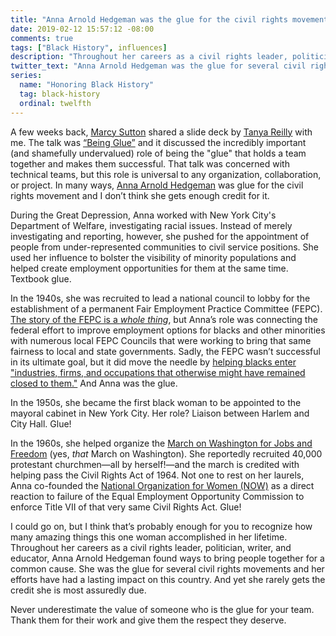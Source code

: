 ```yaml
---
title: "Anna Arnold Hedgeman was the glue for the civil rights movement"
date: 2019-02-12 15:57:12 -08:00
comments: true
tags: ["Black History", influences]
description: "Throughout her careers as a civil rights leader, politician, writer, and educator, Anna Arnold Hedgeman found ways to bring people together for a common cause."
twitter_text: "Anna Arnold Hedgeman was the glue for several civil rights movements and her efforts have had a lasting impact on this country"
series:
  name: "Honoring Black History"
  tag: black-history
  ordinal: twelfth
---
```


A few weeks back, [Marcy Sutton](https://twitter.com/marcysutton) shared a slide deck by [Tanya Reilly](https://twitter.com/whereistanya) with me. The talk was [“Being Glue”](https://www.slideshare.net/TanyaReilly/being-glue) and it discussed the incredibly important (and shamefully undervalued) role of being the "glue" that holds a team together and makes them successful. That talk was concerned with technical teams, but this role is universal to any organization, collaboration, or project. In many ways, [Anna Arnold Hedgeman](https://www.thoughtco.com/anna-arnold-hedgeman-biography-3530370) was glue for the civil rights movement and I don’t think she gets enough credit for it.

<!-- more -->

During the Great Depression, Anna worked with New York City's Department of Welfare, investigating racial issues. Instead of merely investigating and reporting, however, she pushed for the appointment of people from under-represented communities to civil service positions. She used her influence to bolster the visibility of minority populations and helped create employment opportunities for them at the same time. Textbook glue.

In the 1940s, she was recruited to lead a national council to lobby for the establishment of a permanent Fair Employment Practice Committee (FEPC). [The story of the FEPC is a *whole thing*](https://wikipedia.org/wiki/Fair_Employment_Practice_Committee), but Anna’s role was connecting the federal effort to improve employment options for blacks and other minorities with numerous local FEPC Councils that were working to bring that same fairness to local and state governments. Sadly, the FEPC wasn’t successful in its ultimate goal, but it did move the needle by [helping blacks enter "industries, firms, and occupations that otherwise might have remained closed to them."](https://www.jstor.org/stable/2677909?seq=1#page_scan_tab_contents) And Anna was the glue.

In the 1950s, she became the first black woman to be appointed to the mayoral cabinet in New York City. Her role? Liaison between Harlem and City Hall. Glue!

In the 1960s, she helped organize the [March on Washington for Jobs and Freedom](https://en.wikipedia.org/wiki/March_on_Washington_for_Jobs_and_Freedom) (yes, *that* March on Washington). She reportedly recruited 40,000 protestant churchmen—all by herself!—and the march is credited with helping pass the Civil Rights Act of 1964. Not one to rest on her laurels, Anna co-founded the [National Organization for Women (NOW)](https://en.wikipedia.org/wiki/National_Organization_for_Women) as a direct reaction to failure of the Equal Employment Opportunity Commission to enforce Title VII of that very same Civil Rights Act. Glue!

I could go on, but I think that’s probably enough for you to recognize how many amazing things this one woman accomplished in her lifetime. Throughout her careers as a civil rights leader, politician, writer, and educator, Anna Arnold Hedgeman found ways to bring people together for a common cause. She was the glue for several civil rights movements and her efforts have had a lasting impact on this country. And yet she rarely gets the credit she is most assuredly due.

Never underestimate the value of someone who is the glue for your team. Thank them for their work and give them the respect they deserve.